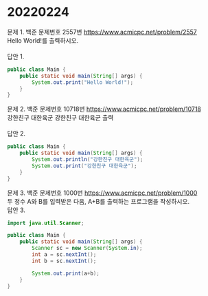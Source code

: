 20220224
========
문제 1. 백준 문제번호 2557번 https://www.acmicpc.net/problem/2557
<br/>
Hello World!를 출력하시오.
<br/>
<br/>
답안 1.
```java
public class Main {
    public static void main(String[] args) {
        System.out.print("Hello World!");
    }
}
```
문제 2. 백준 문제번호 10718번 https://www.acmicpc.net/problem/10718
<br/>
강한친구 대한육군
강한친구 대한육군
출력
<br/>
<br/>
답안 2.
```java
public class Main {
    public static void main(String[] args) {
        System.out.println("강한친구 대한육군");
        System.out.print("강한친구 대한육군");
    }
}
```
문제 3. 백준 문제번호 1000번 https://www.acmicpc.net/problem/1000
<br/>
두 정수 A와 B를 입력받은 다음, A+B를 출력하는 프로그램을 작성하시오.
<br/>
답안 3.
```java
import java.util.Scanner;

public class Main {
    public static void main(String[] args) {
        Scanner sc = new Scanner(System.in);
        int a = sc.nextInt();
        int b = sc.nextInt();

        System.out.print(a+b);
    }
}
```



 
 
